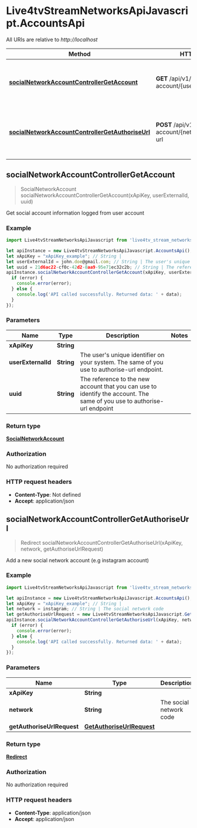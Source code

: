 # Live4tvStreamNetworksApiJavascript.AccountsApi

All URIs are relative to *http://localhost*

Method | HTTP request | Description
------------- | ------------- | -------------
[**socialNetworkAccountControllerGetAccount**](AccountsApi.md#socialNetworkAccountControllerGetAccount) | **GET** /api/v1/social-network-account/{userExternalId}/{uuid} | Get social account information logged from user account
[**socialNetworkAccountControllerGetAuthoriseUrl**](AccountsApi.md#socialNetworkAccountControllerGetAuthoriseUrl) | **POST** /api/v1/social-network-account/{network}/authorise-url | Add a new social network account (e.g instagram account)



## socialNetworkAccountControllerGetAccount

> SocialNetworkAccount socialNetworkAccountControllerGetAccount(xApiKey, userExternalId, uuid)

Get social account information logged from user account

### Example

```javascript
import Live4tvStreamNetworksApiJavascript from 'live4tv_stream_networks_api_javascript';

let apiInstance = new Live4tvStreamNetworksApiJavascript.AccountsApi();
let xApiKey = "xApiKey_example"; // String | 
let userExternalId = john.doe@gmail.com; // String | The user's unique identifier on your system. The same of you use to authorise-url endpoint.
let uuid = 21d6ac22-cf0c-42d2-8aa9-95e71ec32c2b; // String | The reference to the new account that you can use to identify the account. The same of you use to authorise-url endpoint
apiInstance.socialNetworkAccountControllerGetAccount(xApiKey, userExternalId, uuid, (error, data, response) => {
  if (error) {
    console.error(error);
  } else {
    console.log('API called successfully. Returned data: ' + data);
  }
});
```

### Parameters


Name | Type | Description  | Notes
------------- | ------------- | ------------- | -------------
 **xApiKey** | **String**|  | 
 **userExternalId** | **String**| The user&#39;s unique identifier on your system. The same of you use to authorise-url endpoint. | 
 **uuid** | **String**| The reference to the new account that you can use to identify the account. The same of you use to authorise-url endpoint | 

### Return type

[**SocialNetworkAccount**](SocialNetworkAccount.md)

### Authorization

No authorization required

### HTTP request headers

- **Content-Type**: Not defined
- **Accept**: application/json


## socialNetworkAccountControllerGetAuthoriseUrl

> Redirect socialNetworkAccountControllerGetAuthoriseUrl(xApiKey, network, getAuthoriseUrlRequest)

Add a new social network account (e.g instagram account)

### Example

```javascript
import Live4tvStreamNetworksApiJavascript from 'live4tv_stream_networks_api_javascript';

let apiInstance = new Live4tvStreamNetworksApiJavascript.AccountsApi();
let xApiKey = "xApiKey_example"; // String | 
let network = instagram; // String | The social network code
let getAuthoriseUrlRequest = new Live4tvStreamNetworksApiJavascript.GetAuthoriseUrlRequest(); // GetAuthoriseUrlRequest | 
apiInstance.socialNetworkAccountControllerGetAuthoriseUrl(xApiKey, network, getAuthoriseUrlRequest, (error, data, response) => {
  if (error) {
    console.error(error);
  } else {
    console.log('API called successfully. Returned data: ' + data);
  }
});
```

### Parameters


Name | Type | Description  | Notes
------------- | ------------- | ------------- | -------------
 **xApiKey** | **String**|  | 
 **network** | **String**| The social network code | 
 **getAuthoriseUrlRequest** | [**GetAuthoriseUrlRequest**](GetAuthoriseUrlRequest.md)|  | 

### Return type

[**Redirect**](Redirect.md)

### Authorization

No authorization required

### HTTP request headers

- **Content-Type**: application/json
- **Accept**: application/json

